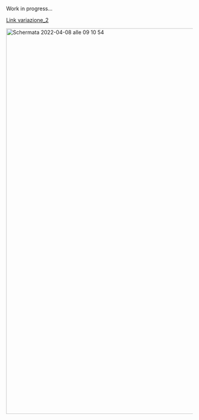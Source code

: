 Work in progress...


[Link variazione_2](https://editor.p5js.org/SofiaMontanari/full/2grQ6vL6s)


<img width="1040" alt="Schermata 2022-04-08 alle 09 10 54" src="https://user-images.githubusercontent.com/101251566/162728040-3f900b78-da86-468f-b6ef-c26d8d124309.png">
